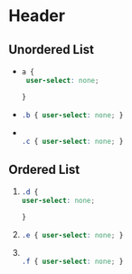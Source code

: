 # Header

## Unordered List

- ```css
  a {
   user-select: none;

  }
  ```

+ ```css
  .b { user-select: none; }

  ```

* ```css

  .c { user-select: none; }

  ```

## Ordered List

1. ```css
   .d {
   user-select: none;

   }
   ```

1. ```css
   .e { user-select: none; }

   ```

2. ```css

   .f { user-select: none; }

   ```
